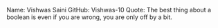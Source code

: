 Name: Vishwas Saini
GitHub: Vishwas-10
Quote: The best thing about a boolean is even if you are wrong, you are only off by a bit.